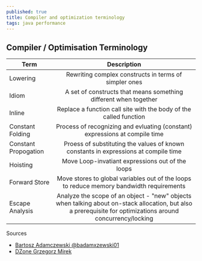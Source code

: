 ```yaml
---
published: true
title: Compiler and optimization terminology
tags: java performance
---
```

## Compiler / Optimisation Terminology

| Term        | Description           | 
| ------------- |:-------------:| 
| Lowering      | Rewriting complex constructs in terms of simpler ones | 
| Idiom      | A set of constructs that means something different when together      | 
| Inline | Replace a function call site with the body of the called function      | 
| Constant Folding | Process of recognizing and evluating (constant) expressions at compile time | 
| Constant Propogation | Proess of substituting the values of known constants in expressions at compile time |
| Hoisting | Move Loop-invatiant expressions out of the loops |
| Forward Store | Move stores to global variables out of the loops to reduce memory bandwidth requirements |
| Escape Analysis | Analyze the scope of an object - "new" objects when talking about on-stack allocation, but also a prerequisite for optimizations around concurrency/locking |




Sources

- [Bartosz Adamczewski @badamxzewski01](https://twitter.com/badamczewski01/status/1398541427018194945)
- [DZone Grzegorz Mirek](https://dzone.com/articles/escape-analysis)